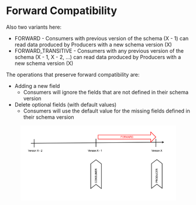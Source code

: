 # Forward Compatibility

Also two variants here:

* FORWARD - Consumers with previous version of the schema (X - 1) can read data produced by Producers with a new schema version (X)
* FORWARD\_TRANSITIVE - Consumers with any previous version of the schema (X - 1, X - 2, ...) can read data produced by Producers with a new schema version (X)

The operations that preserve forward compatibility are:

* Adding a new field
  * Consumers will ignore the fields that are not defined in their schema version
* Delete optional fields (with default values)
  * Consumers will use the default value for the missing fields defined in their schema version

<figure><img src="../../../.gitbook/assets/spaces_PQHX3w20BF4lnkckLJzC_uploads_git-blob-8139077e602e7c36543a4977fcb8655313e8f1b9_sr_forward_compat.png" alt=""><figcaption></figcaption></figure>
